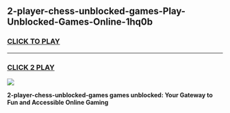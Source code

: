 
## 2-player-chess-unblocked-games-Play-Unblocked-Games-Online-1hq0b
<h3>
<a href="https://premium76.site?title=2-player-chess-unblocked-games&ref=25A">CLICK TO PLAY</a></h3>
<hr>

<h3>
<a href="https://premium76.site?title=2-player-chess-unblocked-games&ref=25A">CLICK 2 PLAY</a>
  
</h3>

<a href="https://premium76.site?title=2-player-chess-unblocked-games&ref=25A"><img src="https://clearcache.store/games.png"></a>


**2-player-chess-unblocked-games games unblocked: Your Gateway to Fun and Accessible Online Gaming**
